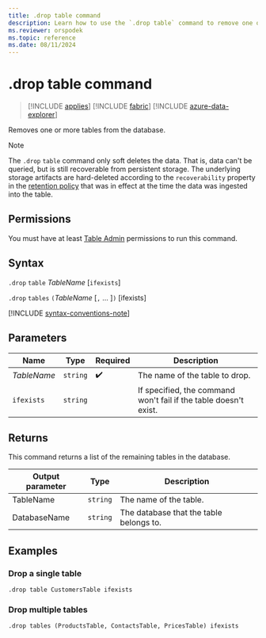 ```yaml
---
title: .drop table command
description: Learn how to use the `.drop table` command to remove one or more tables from a database.
ms.reviewer: orspodek
ms.topic: reference
ms.date: 08/11/2024
---
```

# .drop table command

> [!INCLUDE [applies](../includes/applies-to-version/applies.md)] [!INCLUDE [fabric](../includes/applies-to-version/fabric.md)] [!INCLUDE [azure-data-explorer](../includes/applies-to-version/azure-data-explorer.md)]

Removes one or more tables from the database.

> [!NOTE]
> The `.drop` `table` command only soft deletes the data. That is, data can't be queried, but is still recoverable from persistent storage. The underlying storage artifacts are hard-deleted according to the `recoverability` property in the [retention policy](../management/retention-policy.md) that was in effect at the time the data was ingested into the table.

## Permissions

You must have at least [Table Admin](../access-control/role-based-access-control.md) permissions to run this command.

## Syntax

`.drop` `table` *TableName* [`ifexists`]

`.drop` `tables` `(`*TableName* [`,` ... ]`)` [ifexists]

[!INCLUDE [syntax-conventions-note](../includes/syntax-conventions-note.md)]

## Parameters

| Name | Type | Required | Description |
|--|--|--|--|
| *TableName* | `string` |  :heavy_check_mark: | The name of the table to drop. |
|`ifexists`| `string` || If specified, the command won't fail if the table doesn't exist.|

## Returns

This command returns a list of the remaining tables in the database.

| Output parameter | Type   | Description                             |
|------------------|--------|-----------------------------------------|
| TableName        | `string` | The name of the table.                  |
| DatabaseName     | `string` | The database that the table belongs to. |

## Examples

### Drop a single table

```kusto
.drop table CustomersTable ifexists
```

### Drop multiple tables

```kusto
.drop tables (ProductsTable, ContactsTable, PricesTable) ifexists
```
